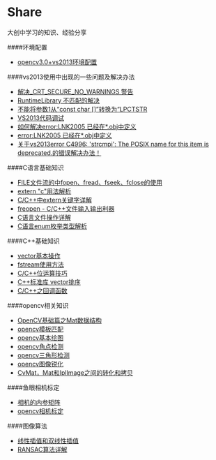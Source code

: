 # Share
大创中学习的知识、经验分享

####环境配置
* [opencv3.0+vs2013环境配置](http://www.360doc.com/content/16/0331/00/32117566_546685675.shtml)

####vs2013使用中出现的一些问题及解决办法
* [解决_CRT_SECURE_NO_WARNINGS 警告](http://blog.csdn.net/iesneaker/article/details/6328278)
* [RuntimeLibrary 不匹配的解决](http://www.cnblogs.com/azor/p/3548809.html)
* [不能将参数1从“const char []”转换为“LPCTSTR](http://blog.csdn.net/heathyhuhu/article/details/17594379)
* [VS2013代码调试](http://jingyan.baidu.com/article/1709ad808ad29f4634c4f00b.html)
* [如何解决error:LNK2005 已经在*.obj中定义](http://jingyan.baidu.com/article/91f5db1b3132821c7f05e3a0.html)
* [error:LNK2005 已经在*.obj中定义](http://www.cnblogs.com/MuyouSome/p/3332699.html)
* [关于vs2013error C4996: 'strcmpi': The POSIX name for this item is deprecated.的错误解决办法！](http://www.bubuko.com/infodetail-829103.html)

####C语言基础知识
* [FILE文件流的中fopen、fread、fseek、fclose的使用](http://www.cnblogs.com/Romi/archive/2012/02/29/2374769.html)
* [extern "c"用法解析](http://www.jianshu.com/p/5d2eeeb93590)
* [C/C++中extern关键字详解](http://www.cnblogs.com/yc_sunniwell/archive/2010/07/14/1777431.html)
* [freopen - C/C++文件输入输出利器](http://www.cnblogs.com/pegasus923/archive/2011/04/22/2024418.html)
* [C语言文件操作详解](http://www.cnblogs.com/likebeta/archive/2012/06/16/2551780.html)
* [ C语言enum枚举类型解析](http://blog.csdn.net/skyflying2012/article/details/22736633)


####C++基础知识
* [vector基本操作](http://www.cnblogs.com/wang7/archive/2012/04/27/2474138.html)
* [fstream使用方法](http://www.cppblog.com/saga/archive/2007/06/19/26652.html)
* [C/C++位运算技巧](http://blog.csdn.net/zouliping123/article/details/8995373)
* [C++标准库 vector排序](http://blog.csdn.net/hnu_zxc/article/details/6746029)
* [C/C++之回调函数](http://www.cnblogs.com/chenyuming507950417/archive/2012/01/02/2310114.html)

####opencv相关知识
* [OpenCV基础篇之Mat数据结构](http://blog.csdn.net/xiahouzuoxin/article/details/38298165)
* [opencv模板匹配](http://blog.csdn.net/lu597203933/article/details/14548523)
* [opencv基本绘图](http://blog.csdn.net/ubunfans/article/details/24421981)
* [opencv角点检测](http://blog.csdn.net/xiaowei_cqu/article/details/7805206)
* [opencv三角形检测](http://www.cnblogs.com/carekee/articles/2279915.html#commentform)
* [opencv图像锐化](http://www.cnblogs.com/liu-jun/archive/2012/08/12/2635373.html)
* [CvMat，Mat和IplImage之间的转化和拷贝](http://www.cnblogs.com/Key-Ky/p/4150531.html)

####鱼眼相机标定
* [相机的内参矩阵](http://blog.csdn.net/hjchjc520/article/details/4133515)
* [opencv相机标定](http://blog.csdn.net/aptx704610875/article/details/48914043)


####图像算法
* [线性插值和双线性插值](http://blog.csdn.net/longzaitianya1989/article/details/8761731)
* [RANSAC算法详解](http://blog.sina.com.cn/s/blog_875c3b2f0106huux.html)
